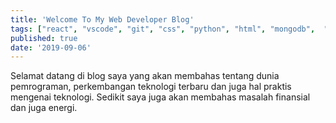 ```yaml
---
title: 'Welcome To My Web Developer Blog'
tags: ["react", "vscode", "git", "css", "python", "html", "mongodb",  "nodejs", "javascript", "npm"]
published: true
date: '2019-09-06'
---
```


Selamat datang di blog saya yang akan membahas tentang dunia pemrograman, perkembangan teknologi terbaru dan juga hal praktis mengenai teknologi. Sedikit saya juga akan membahas masalah finansial dan juga energi.